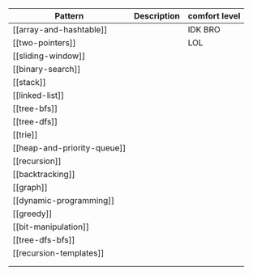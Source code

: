 
| Pattern                     | Description | comfort level |
| --------------------------- | ----------- | ------------- |
| [[array-and-hashtable]]     |             | IDK BRO       |
| [[two-pointers]]            |             | LOL           |
| [[sliding-window]]          |             |               |
| [[binary-search]]           |             |               |
| [[stack]]                   |             |               |
| [[linked-list]]             |             |               |
| [[tree-bfs]]                |             |               |
| [[tree-dfs]]                |             |               |
| [[trie]]                    |             |               |
| [[heap-and-priority-queue]] |             |               |
| [[recursion]]               |             |               |
| [[backtracking]]            |             |               |
| [[graph]]                   |             |               |
| [[dynamic-programming]]     |             |               |
| [[greedy]]                  |             |               |
| [[bit-manipulation]]        |             |               |
| [[tree-dfs-bfs]]            |             |               |
| [[recursion-templates]]     |             |               |
|                             |             |               |
|                             |             |               |
